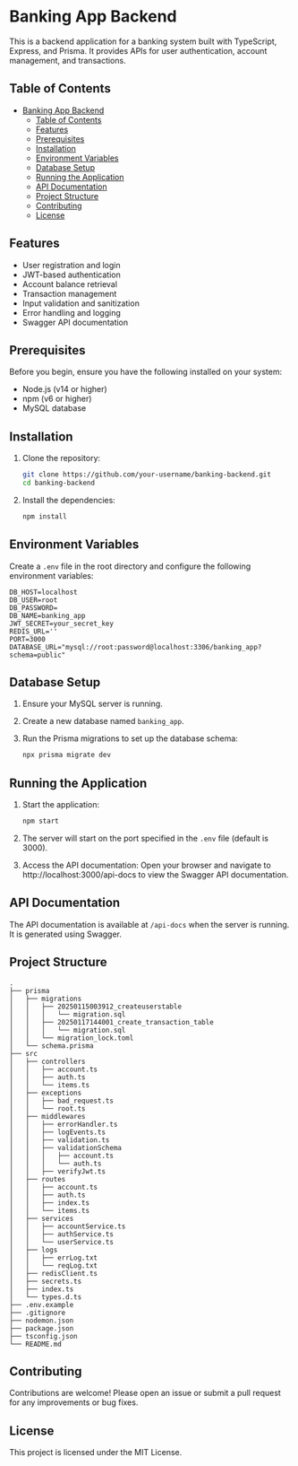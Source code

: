 # Banking App Backend

This is a backend application for a banking system built with TypeScript, Express, and Prisma. It provides APIs for user authentication, account management, and transactions.

## Table of Contents

- [Banking App Backend](#banking-app-backend)
  - [Table of Contents](#table-of-contents)
  - [Features](#features)
  - [Prerequisites](#prerequisites)
  - [Installation](#installation)
  - [Environment Variables](#environment-variables)
  - [Database Setup](#database-setup)
  - [Running the Application](#running-the-application)
  - [API Documentation](#api-documentation)
  - [Project Structure](#project-structure)
  - [Contributing](#contributing)
  - [License](#license)

## Features

- User registration and login
- JWT-based authentication
- Account balance retrieval
- Transaction management
- Input validation and sanitization
- Error handling and logging
- Swagger API documentation

## Prerequisites

Before you begin, ensure you have the following installed on your system:

- Node.js (v14 or higher)
- npm (v6 or higher)
- MySQL database

## Installation

1. Clone the repository:

    ```sh
    git clone https://github.com/your-username/banking-backend.git
    cd banking-backend
    ```

2. Install the dependencies:

    ```sh
    npm install
    ```

## Environment Variables

Create a `.env` file in the root directory and configure the following environment variables:

```env
DB_HOST=localhost
DB_USER=root
DB_PASSWORD=
DB_NAME=banking_app
JWT_SECRET=your_secret_key
REDIS_URL=''
PORT=3000
DATABASE_URL="mysql://root:password@localhost:3306/banking_app?schema=public"
```

## Database Setup

1. Ensure your MySQL server is running.
2. Create a new database named `banking_app`.
3. Run the Prisma migrations to set up the database schema:

    ```sh
    npx prisma migrate dev
    ```

## Running the Application

1. Start the application:

    ```sh
    npm start
    ```

2. The server will start on the port specified in the `.env` file (default is 3000).
3. Access the API documentation: Open your browser and navigate to http://localhost:3000/api-docs to view the Swagger API documentation.

## API Documentation

The API documentation is available at `/api-docs` when the server is running. It is generated using Swagger.

## Project Structure

```plaintext
.
├── prisma
│   ├── migrations
│   │   ├── 20250115003912_createuserstable
│   │   │   └── migration.sql
│   │   ├── 20250117144001_create_transaction_table
│   │   │   └── migration.sql
│   │   └── migration_lock.toml
│   └── schema.prisma
├── src
│   ├── controllers
│   │   ├── account.ts
│   │   ├── auth.ts
│   │   └── items.ts
│   ├── exceptions
│   │   ├── bad_request.ts
│   │   └── root.ts
│   ├── middlewares
│   │   ├── errorHandler.ts
│   │   ├── logEvents.ts
│   │   ├── validation.ts
│   │   ├── validationSchema
│   │   │   ├── account.ts
│   │   │   └── auth.ts
│   │   ├── verifyJwt.ts
│   ├── routes
│   │   ├── account.ts
│   │   ├── auth.ts
│   │   ├── index.ts
│   │   └── items.ts
│   ├── services
│   │   ├── accountService.ts
│   │   ├── authService.ts
│   │   └── userService.ts
│   ├── logs
│   │   ├── errLog.txt
│   │   └── reqLog.txt
│   ├── redisClient.ts
│   ├── secrets.ts
│   ├── index.ts
│   └── types.d.ts
├── .env.example
├── .gitignore
├── nodemon.json
├── package.json
├── tsconfig.json
└── README.md
```

## Contributing

Contributions are welcome! Please open an issue or submit a pull request for any improvements or bug fixes.

## License

This project is licensed under the MIT License.